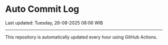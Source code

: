# Auto Commit Log

Last updated: Tuesday, 26-08-2025 08:06 WIB

---

This repository is automatically updated every hour using GitHub Actions.
